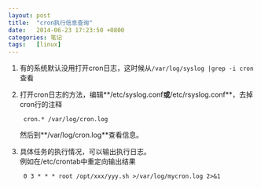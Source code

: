 ```yaml
---
layout: post
title:  "cron执行信息查询"
date:   2014-06-23 17:23:50 +0800
categories: 笔记
tags:   [linux]
---
```

1. 有的系统默认没用打开cron日志，这时候从`/var/log/syslog |grep -i cron`查看
2. 打开cron日志的方法，编辑**/etc/syslog.conf**或**/etc/rsyslog.conf**，去掉cron行的注释
    
        cron.* /var/log/cron.log
   
   然后到**/var/log/cron.log**查看信息。
3. 具体任务的执行情况，可以输出执行日志。      
   例如在/etc/crontab中重定向输出结果
   
        0 3 * * * root /opt/xxx/yyy.sh >/var/log/mycron.log 2>&1
   